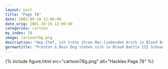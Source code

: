```yaml
---
layout: post
title: "Page 78"
date: 2003-09-20 12:00:00
date_orig: 2001-10-19 12:00:00
categories: cartoon
my_index: 78
image: cartoon78g.png
description: "Hey Chef, ich trete ihren Mac-liebenden Arsch in Blood Battle III Welche spiele solltet ihr Mac Lusers eigentlich spielen Dieses Spiel mit den fliegenden Toastern Ha Ich schieß dich ab bis ownez j00 Preston Boss Dog"
germantitle: "Preston & Boss Dog stehen sich in Blood Battle III Schnauze zu Schnauze gegenüber"
---
```


{% include figure.html src="cartoon78g.png" alt="Hackles Page 78"  %}
